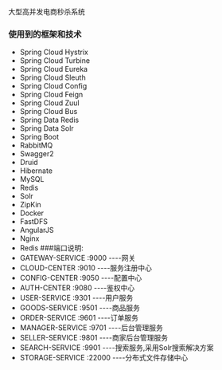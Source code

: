 大型高并发电商秒杀系统
### 使用到的框架和技术
* Spring Cloud Hystrix
* Spring Cloud Turbine
* Spring Cloud Eureka
* Spring Cloud Sleuth
* Spring Cloud Config
* Spring Cloud Feign
* Spring Cloud Zuul
* Spring Cloud Bus
* Spring Data Redis
* Spring Data Solr
* Spring Boot
* RabbitMQ
* Swagger2
* Druid
* Hibernate
* MySQL
* Redis
* Solr
* ZipKin
* Docker
* FastDFS
* AngularJS
* Nginx
* Redis
###端口说明:  
* GATEWAY-SERVICE         :9000  ----网关  
* CLOUD-CENTER            :9010  ----服务注册中心  
* CONFIG-CENTER           :9050  ----配置中心  
* AUTH-CENTER             :9080  ----鉴权中心  
* USER-SERVICE            :9301  ----用户服务  
* GOODS-SERVICE           :9501  ----商品服务  
* ORDER-SERVICE           :9601  ----订单服务  
* MANAGER-SERVICE         :9701  ----后台管理服务  
* SELLER-SERVICE          :9801  ----商家后台管理服务  
* SEARCH-SERVICE          :9901  ----搜索服务,采用Solr搜索解决方案
* STORAGE-SERVICE         :22000 ----分布式文件存储中心  
